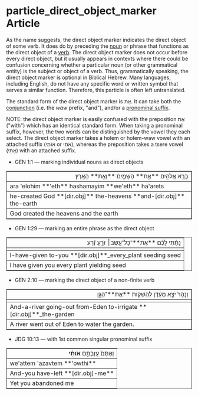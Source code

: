 # particle_direct_object_marker Article
As the name suggests, the direct object marker indicates the direct object of some verb. It does do by preceding the [noun](https://git.door43.org/Door43/en-uhg/src/master/content/noun/02.md) or phrase that functions as the direct object of a [verb](https://git.door43.org/Door43/en-uhg/src/master/content/verb/02.md). The direct object marker does not occur before every direct object, but it usually appears in contexts where there could be confusion concerning whether a particular noun (or other grammatical entity) is the subject or object of a verb. Thus, grammatically speaking, the direct object marker is optional in Biblical Hebrew. Many languages, including English, do not have any specific word or written symbol that serves a similar function. Therefore, this particle is often left untranslated.

The standard form of the direct object marker is אֵת. It can take both the [conjunction](https://git.door43.org/Door43/en-uhg/src/master/content/conjunction/02.md) (i.e. the *waw* prefix, "and"), and/or a [pronominal suffix](https://git.door43.org/Door43/en-uhg/src/master/content/suffix_pronominal/02.md).

NOTE: the direct object marker is easily confused with the preposition אֶת ("with") which has an identical standard form.  When taking a pronominal suffix, however, the two words can be distinguished by the vowel they each select.  The direct object marker takes a holem or holem-waw vowel with an attached suffix (אוֹתִי or אֹתִי), whereas the preposition takes a tsere vowel (אֵתִי) with an attached suffix.


* GEN 1:1 –– marking individual nouns as direct objects
<table border="1" class="docutils">
<colgroup>
<col width="100%" />
</colgroup>
<tbody valign="top">
<tr class="row-odd" align="right"><td>בָּרָ֣א אֱלֹהִ֑ים **אֵ֥ת** הַשָּׁמַ֖יִם **וְאֵ֥ת** הָאָֽרֶץ׃</td>
</tr>
<tr class="row-even"><td>ara 'elohim **'eth** hashamayim **we'eth** ha'arets</td>
</tr>
<tr class="row-odd"><td>he-created God **[dir.obj]** the-heavens **and-[dir.obj]** the-earth</td>
</tr>
<tr class="row-even"><td>God created the heavens and the earth</td>
</tr>
</tbody>
</table>

* GEN 1:29 –– marking an entire phrase as the direct object
<table border="1" class="docutils">
<colgroup>
<col width="100%" />
</colgroup>
<tbody valign="top">
<tr class="row-odd" align="right"><td>נָתַ֨תִּי לָכֶ֜ם **אֶת**־כָּל־עֵ֣שֶׂב׀ זֹרֵ֣עַ זֶ֗רַע</td>
</tr>
<tr class="row-even"><td></td>
</tr>
<tr class="row-odd"><td>I-have-given to-you **[dir.obj]**_every_plant seeding seed</td>
</tr>
<tr class="row-even"><td>I have given you every plant yielding seed</td>
</tr>
</tbody>
</table>

* GEN 2:10 –– marking the direct object of a non-finite verb
<table border="1" class="docutils">
<colgroup>
<col width="100%" />
</colgroup>
<tbody valign="top">
<tr class="row-odd" align="right"><td>וְנָהָרּ֙ יֹצֵ֣א מֵעֵ֔דֶן לְהַשְׁק֖וֹת **אֶת**־הַגָּ֑ן</td>
</tr>
<tr class="row-even"><td></td>
</tr>
<tr class="row-odd"><td>And-a-river going-out from-Eden to-irrigate **[dir.obj]**_the-garden</td>
</tr>
<tr class="row-even"><td>A river went out of Eden to water the garden.</td>
</tr>
</tbody>
</table>

* JDG 10:13 –– with 1st common singular pronominal suffix
<table border="1" class="docutils">
<colgroup>
<col width="100%" />
</colgroup>
<tbody valign="top">
<tr class="row-odd" align="right"><td>וְאַתֶּם֙ עֲזַבְתֶּ֣ם <b>אֹותִ֔י</b></td>
</tr>
<tr class="row-even"><td>we'attem 'azavtem **'owthi**</td>
</tr>
<tr class="row-odd"><td>And-you have-left **[dir.obj]-me**</td>
</tr>
<tr class="row-even"><td>Yet you abandoned me</td>
</tr>
</tbody>
</table>